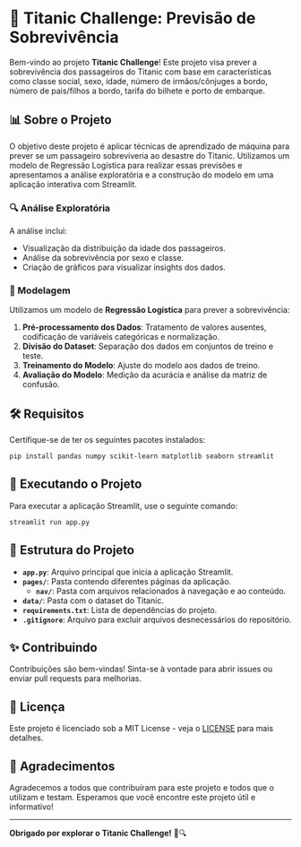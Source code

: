 # 🚢 Titanic Challenge: Previsão de Sobrevivência

Bem-vindo ao projeto **Titanic Challenge**! Este projeto visa prever a sobrevivência dos passageiros do Titanic com base em características como classe social, sexo, idade, número de irmãos/cônjuges a bordo, número de pais/filhos a bordo, tarifa do bilhete e porto de embarque.

## 📊 Sobre o Projeto

O objetivo deste projeto é aplicar técnicas de aprendizado de máquina para prever se um passageiro sobreviveria ao desastre do Titanic. Utilizamos um modelo de Regressão Logística para realizar essas previsões e apresentamos a análise exploratória e a construção do modelo em uma aplicação interativa com Streamlit.

### 🔍 Análise Exploratória

A análise inclui:
- Visualização da distribuição da idade dos passageiros.
- Análise da sobrevivência por sexo e classe.
- Criação de gráficos para visualizar insights dos dados.

### 🔧 Modelagem

Utilizamos um modelo de **Regressão Logística** para prever a sobrevivência:
1. **Pré-processamento dos Dados**: Tratamento de valores ausentes, codificação de variáveis categóricas e normalização.
2. **Divisão do Dataset**: Separação dos dados em conjuntos de treino e teste.
3. **Treinamento do Modelo**: Ajuste do modelo aos dados de treino.
4. **Avaliação do Modelo**: Medição da acurácia e análise da matriz de confusão.

## 🛠️ Requisitos

Certifique-se de ter os seguintes pacotes instalados:

```bash
pip install pandas numpy scikit-learn matplotlib seaborn streamlit
```

## 🚀 Executando o Projeto

Para executar a aplicação Streamlit, use o seguinte comando:

```bash
streamlit run app.py
```

## 📁 Estrutura do Projeto

- **`app.py`**: Arquivo principal que inicia a aplicação Streamlit.
- **`pages/`**: Pasta contendo diferentes páginas da aplicação.
  - **`nav/`**: Pasta com arquivos relacionados à navegação e ao conteúdo.
- **`data/`**: Pasta com o dataset do Titanic.
- **`requirements.txt`**: Lista de dependências do projeto.
- **`.gitignore`**: Arquivo para excluir arquivos desnecessários do repositório.

## ✨ Contribuindo

Contribuições são bem-vindas! Sinta-se à vontade para abrir issues ou enviar pull requests para melhorias.

## 📜 Licença

Este projeto é licenciado sob a MIT License - veja o [LICENSE](LICENSE) para mais detalhes.

## 🙌 Agradecimentos

Agradecemos a todos que contribuíram para este projeto e todos que o utilizam e testam. Esperamos que você encontre este projeto útil e informativo!

---

**Obrigado por explorar o Titanic Challenge!** 🚢🔍
